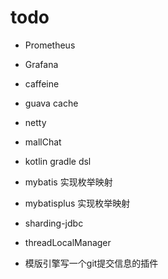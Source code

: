 # todo 



- Prometheus 
- Grafana


- caffeine 
- guava cache
- netty 
- mallChat
- kotlin gradle dsl 


- mybatis 实现枚举映射
- mybatisplus 实现枚举映射
- sharding-jdbc
- threadLocalManager 
- 模版引擎写一个git提交信息的插件 


